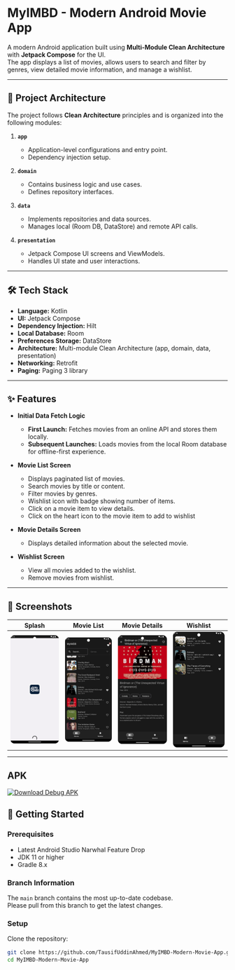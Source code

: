 # MyIMBD - Modern Android Movie App

A modern Android application built using **Multi-Module Clean Architecture** with **Jetpack Compose** for the UI.  
The app displays a list of movies, allows users to search and filter by genres, view detailed movie information, and manage a wishlist.

---

## 📂 Project Architecture

The project follows **Clean Architecture** principles and is organized into the following modules:

1. **`app`**  
   - Application-level configurations and entry point.
   - Dependency injection setup.

2. **`domain`**  
   - Contains business logic and use cases.
   - Defines repository interfaces.

3. **`data`**  
   - Implements repositories and data sources.
   - Manages local (Room DB, DataStore) and remote API calls.

4. **`presentation`**  
   - Jetpack Compose UI screens and ViewModels.
   - Handles UI state and user interactions.

---

## 🛠️ Tech Stack

- **Language:** Kotlin
- **UI:** Jetpack Compose
- **Dependency Injection:** Hilt
- **Local Database:** Room
- **Preferences Storage:** DataStore
- **Architecture:** Multi-module Clean Architecture (app, domain, data, presentation)
- **Networking:** Retrofit 
- **Paging:** Paging 3 library

---

## ✨ Features

- **Initial Data Fetch Logic**  
  - **First Launch:** Fetches movies from an online API and stores them locally.  
  - **Subsequent Launches:** Loads movies from the local Room database for offline-first experience.

- **Movie List Screen**  
  - Displays paginated list of movies.  
  - Search movies by title or content.  
  - Filter movies by genres.  
  - Wishlist icon with badge showing number of items.  
  - Click on a movie item to view details.
  - Click on the heart icon to the movie item to add to wishlist

- **Movie Details Screen**  
  - Displays detailed information about the selected movie.

- **Wishlist Screen**  
  - View all movies added to the wishlist.  
  - Remove movies from wishlist.

---

## 📸 Screenshots

|  Splash| Movie List | Movie Details | Wishlist |
|------------|----------------|---------------|----------|
| ![Splash](screenshots/splash.png) | ![Movie List](screenshots/movielist.png) | ![Movie Details](screenshots/movie_details.png) |![Wishlist](screenshots/wishlist.png) |

---
## APK
[![Download Debug APK](https://img.shields.io/badge/Download-APK-blue)](https://github.com/TausifUddinAhmed/MyIMBD-Modern-Movie-App/raw/main/apk/MyIMDB.apk)

## 🚀 Getting Started

### Prerequisites
- Latest  Android Studio Narwhal Feature Drop
- JDK 11 or higher
- Gradle 8.x
### Branch Information
The `main` branch contains the most up-to-date codebase.  
Please pull from this branch to get the latest changes.
### Setup
Clone the repository:
   ```bash
   git clone https://github.com/TausifUddinAhmed/MyIMBD-Modern-Movie-App.git
   cd MyIMBD-Modern-Movie-App
